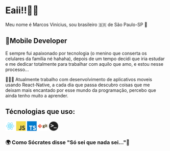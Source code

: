 # Eaii!!🖖🏽

Meu nome é Marcos Vinícius, sou brasileiro 🇧🇷 de São Paulo-SP 📍
<!-- 
<a href="https://www.linkedin.com/in/marcos-libarino/">
  <img align="left" alt="Joabson's Linkedin" width="22px" src="https://image.flaticon.com/icons/svg/174/174857.svg" />
</a>

<a href="https://github.com/ViniciusLibarino">
  <img align="left" alt="Joabson's Github" width="22px" src="https://image.flaticon.com/icons/svg/733/733609.svg" />
</a> <br> -->

## 📱Mobile Developer

E sempre fui apaixonado por tecnologia (o menino que conserta os celulares da família  né hahaha), depois de um tempo decidi que iria estudar e me dedicar totalmente para trabalhar com aquilo que amo, e estou nesse processo...

👨🏻‍💻 Atualmente trabalho com desenvolvimento de aplicativos moveis usando React-Native, a cada dia que passa descubro coisas que me deixam mais encantado por esse mundo da programação, percebo que ainda tenho muito a aprender. 

## Técnologias que uso:

<code><img height="30" src="https://raw.githubusercontent.com/github/explore/80688e429a7d4ef2fca1e82350fe8e3517d3494d/topics/react-native/react-native.png"></code>
<code><img height="30" src="https://raw.githubusercontent.com/github/explore/80688e429a7d4ef2fca1e82350fe8e3517d3494d/topics/javascript/javascript.png"></code>
<code><img height="30" src="https://raw.githubusercontent.com/github/explore/80688e429a7d4ef2fca1e82350fe8e3517d3494d/topics/typescript/typescript.png"></code>
<code><img height="30" src="https://raw.githubusercontent.com/github/explore/80688e429a7d4ef2fca1e82350fe8e3517d3494d/topics/git/git.png"></code>
<code><img height="30" src="https://raw.githubusercontent.com/github/explore/80688e429a7d4ef2fca1e82350fe8e3517d3494d/topics/terminal/terminal.png"></code>

### 🌍 Como Sócrates disse "Só sei que nada sei..."🧠
